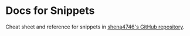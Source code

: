 # Docs for Snippets

Cheat sheet and reference for snippets in [shena4746's GitHub repository][my-repo].

[my-repo]:https://github.com/Shena4746/latex-snippets-for-vscode
